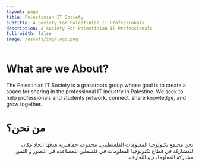 ```yaml
---
layout: page
title: Palestinian IT Society
subtitle: A Society For Palestinian IT Professionals
description: A Society For Palestinian IT Professionals
full-width: false
image: /assets/img/logo.png
---
```


# What are we About?
The Palestinian IT Society is a grassroots group whose goal is to create a space for
sharing in the professional IT industry in Palestine. We seek to help professionals
and students network, connect, share knowledge, and grow together.

# من نحن؟
<p dir="rtl">
    نحن مجتمع تكنولوجيا المعلومات الفلسطيني, مجموعة جماهيرية هدفها ايجاد مكان للمشاركة في قطاع تكنولوجيا المعلومات في فلسطين للمساعدة في التطور و النمو, مشاركة المعلومات, و التعارف.
</p>